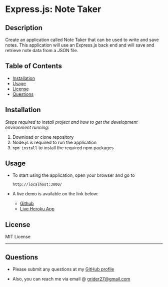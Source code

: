 # Express.js: Note Taker

## Description 
  
Create an application called Note Taker that can be used to write and save notes. This application will use an Express.js back end and will save and retrieve note data from a JSON file.

## Table of Contents
* [Installation](#installation)
* [Usage](#usage)
* [License](#license)
* [Questions](#questions)
  
## Installation

*Steps required to install project and how to get the development environment running:*


1. Download or clone repository
2. Node.js is required to run the application
3. `npm install` to install the required npm packages


## Usage

* To start using the application, open your browser and go to
  
  `http://localhost:3000/`

* A live demo is available on the link below:
    * [Github](https://grider27.github.io/NoteTaker/)
    * [Live Heroku App]()


## License

MIT License

---

## Questions

* Please submit any questions at my [GitHub profile](https://github.com/grider27)

* Also, you can reach me via email @ grider27@gmail.com